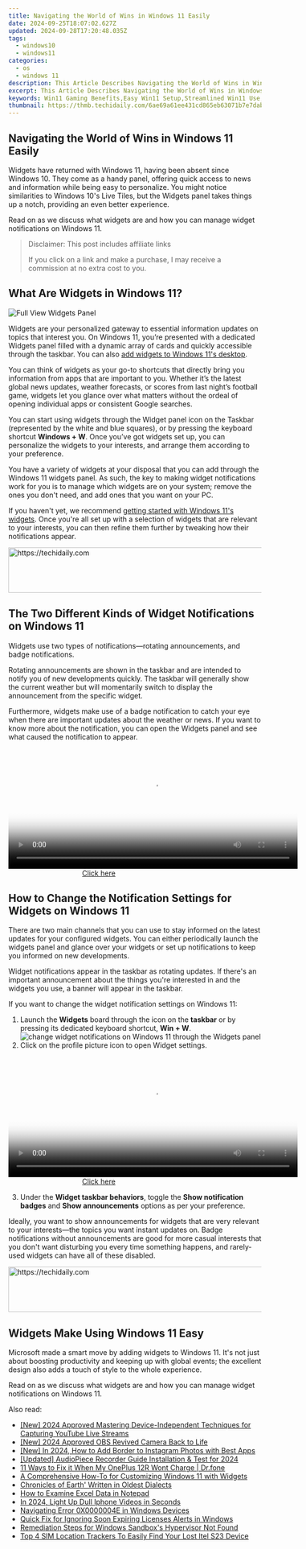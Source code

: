 ```yaml
---
title: Navigating the World of Wins in Windows 11 Easily
date: 2024-09-25T18:07:02.627Z
updated: 2024-09-28T17:20:48.035Z
tags:
  - windows10
  - windows11
categories:
  - os
  - windows 11
description: This Article Describes Navigating the World of Wins in Windows 11 Easily
excerpt: This Article Describes Navigating the World of Wins in Windows 11 Easily
keywords: Win11 Gaming Benefits,Easy Win11 Setup,Streamlined Win11 Use,Secure Win11 Updates,Enhanced Win11 Performance,User-Friendly Win11 Features,Optimized Win11 Experience
thumbnail: https://thmb.techidaily.com/6ae69a61ee431cd865eb63071b7e7dab33df662eeb4d068d44c620780bca6c82.jpeg
---
```


## Navigating the World of Wins in Windows 11 Easily

 Widgets have returned with Windows 11, having been absent since Windows 10\. They come as a handy panel, offering quick access to news and information while being easy to personalize. You might notice similarities to Windows 10's Live Tiles, but the Widgets panel takes things up a notch, providing an even better experience.

 Read on as we discuss what widgets are and how you can manage widget notifications on Windows 11\.

>  Disclaimer: This post includes affiliate links
>
>  If you click on a link and make a purchase, I may receive a commission at no extra cost to you.
>

## What Are Widgets in Windows 11?

![Full View Widgets Panel](https://static1.makeuseofimages.com/wordpress/wp-content/uploads/2023/02/full-view-widgets-panel.jpg)

 Widgets are your personalized gateway to essential information updates on topics that interest you. On Windows 11, you’re presented with a dedicated Widgets panel filled with a dynamic array of cards and quickly accessible through the taskbar. You can also [add widgets to Windows 11's desktop](https://www.makeuseof.com/windows-11-add-widgets-desktop/).

 You can think of widgets as your go-to shortcuts that directly bring you information from apps that are important to you. Whether it’s the latest global news updates, weather forecasts, or scores from last night’s football game, widgets let you glance over what matters without the ordeal of opening individual apps or consistent Google searches.

 You can start using widgets through the Widget panel icon on the Taskbar (represented by the white and blue squares), or by pressing the keyboard shortcut **Windows + W**. Once you’ve got widgets set up, you can personalize the widgets to your interests, and arrange them according to your preference.

 You have a variety of widgets at your disposal that you can add through the Windows 11 widgets panel. As such, the key to making widget notifications work for you is to manage which widgets are on your system; remove the ones you don't need, and add ones that you want on your PC.

 If you haven't yet, we recommend [getting started with Windows 11's widgets](https://www.makeuseof.com/windows-11-widgets-starter-tips/). Once you're all set up with a selection of widgets that are relevant to your interests, you can then refine them further by tweaking how their notifications appear.

<!-- affiliate ads begin -->
<a href="https://ephamedtechinc.pxf.io/c/5597632/2137206/26400" target="_top" id="2137206">
  <img src="//a.impactradius-go.com/display-ad/26400-2137206" border="0" alt="https://techidaily.com" width="728" height="90"/>
</a>
<img height="0" width="0" src="https://ephamedtechinc.pxf.io/i/5597632/2137206/26400" style="position:absolute;visibility:hidden;" border="0" />
<!-- affiliate ads end -->

## The Two Different Kinds of Widget Notifications on Windows 11

 Widgets use two types of notifications—rotating announcements, and badge notifications.

 Rotating announcements are shown in the taskbar and are intended to notify you of new developments quickly. The taskbar will generally show the current weather but will momentarily switch to display the announcement from the specific widget.

 Furthermore, widgets make use of a badge notification to catch your eye when there are important updates about the weather or news. If you want to know more about the notification, you can open the Widgets panel and see what caused the notification to appear.

<!-- affiliate ads begin -->
<span id="1983474">
					<video width="576" height="240" style="cursor:pointer"
           poster="//a.impactradius-go.com/display-clicktoplayimage/1983474.png"
           onclick="if(!this.playClicked){this.play();this.setAttribute('controls',true);this.playClicked=true;}">
	   <source src="//a.impactradius-go.com/display-ad/22993-1983474">
	   <img src="//a.impactradius-go.com/display-clicktoplayimage/1983474.png" style="border: none; height: 100%; width: 100%; object-fit: contain">
	</video>
	<div style="width:360px;text-align:center"><a href="javascript:window.open(decodeURIComponent('https%3A%2F%2Fhomestyler.sjv.io%2Fc%2F5597632%2F1983474%2F22993'), '_blank');void(0);">Click here</a></div>
</span>
<img height="0" width="0" src="https://imp.pxf.io/i/5597632/1983474/22993" style="position:absolute;visibility:hidden;" border="0" />
<!-- affiliate ads end -->

## How to Change the Notification Settings for Widgets on Windows 11

 There are two main channels that you can use to stay informed on the latest updates for your configured widgets. You can either periodically launch the widgets panel and glance over your widgets or set up notifications to keep you informed on new developments.

 Widget notifications appear in the taskbar as rotating updates. If there's an important announcement about the things you're interested in and the widgets you use, a banner will appear in the taskbar.

 If you want to change the widget notification settings on Windows 11:

1. Launch the **Widgets** board through the icon on the **taskbar** or by pressing its dedicated keyboard shortcut, **Win + W**.  
![change widget notifications on Windows 11 through the Widgets panel](https://static1.makeuseofimages.com/wordpress/wp-content/uploads/2023/08/whatsapp-image-2023-08-13-at-20-26-38.jpeg)
2. Click on the profile picture icon to open Widget settings.

<!-- affiliate ads begin -->
<span id="1993645">
					<video width="576" height="240" style="cursor:pointer"
           poster="//a.impactradius-go.com/display-clicktoplayimage/1993645.png"
           onclick="if(!this.playClicked){this.play();this.setAttribute('controls',true);this.playClicked=true;}">
	   <source src="//a.impactradius-go.com/display-ad/22993-1993645">
	   <img src="//a.impactradius-go.com/display-clicktoplayimage/1993645.png" style="border: none; height: 100%; width: 100%; object-fit: contain">
	</video>
	<div style="width:360px;text-align:center"><a href="javascript:window.open(decodeURIComponent('https%3A%2F%2Fhomestyler.sjv.io%2Fc%2F5597632%2F1993645%2F22993'), '_blank');void(0);">Click here</a></div>
</span>
<img height="0" width="0" src="https://imp.pxf.io/i/5597632/1993645/22993" style="position:absolute;visibility:hidden;" border="0" />
<!-- affiliate ads end -->

3. Under the **Widget taskbar behaviors**, toggle the **Show notification badges** and **Show announcements** options as per your preference.

 Ideally, you want to show announcements for widgets that are very relevant to your interests—the topics you want instant updates on. Badge notifications without announcements are good for more casual interests that you don't want disturbing you every time something happens, and rarely-used widgets can have all of these disabled.

<!-- affiliate ads begin -->
<a href="https://appsumo.8odi.net/c/5597632/2144308/7443" target="_top" id="2144308">
  <img src="//a.impactradius-go.com/display-ad/7443-2144308" border="0" alt="https://techidaily.com" width="600" height="90"/>
</a>
<img height="0" width="0" src="https://appsumo.8odi.net/i/5597632/2144308/7443" style="position:absolute;visibility:hidden;" border="0" />
<!-- affiliate ads end -->

## Widgets Make Using Windows 11 Easy

 Microsoft made a smart move by adding widgets to Windows 11\. It's not just about boosting productivity and keeping up with global events; the excellent design also adds a touch of style to the whole experience.

 Read on as we discuss what widgets are and how you can manage widget notifications on Windows 11\.

<ins class="adsbygoogle"
      style="display:block"
      data-ad-client="ca-pub-7571918770474297"
      data-ad-slot="8358498916"
      data-ad-format="auto"
      data-full-width-responsive="true"></ins>
    

<span class="atpl-alsoreadstyle">Also read:</span>
<div><ul>
<li><a href="https://video-screen-grab.techidaily.com/new-2024-approved-mastering-device-independent-techniques-for-capturing-youtube-live-streams/"><u>[New] 2024 Approved Mastering Device-Independent Techniques for Capturing YouTube Live Streams</u></a></li>
<li><a href="https://screen-recording.techidaily.com/new-2024-approved-obs-revived-camera-back-to-life/"><u>[New] 2024 Approved OBS Revived Camera Back to Life</u></a></li>
<li><a href="https://instagram-video-files.techidaily.com/new-in-2024-how-to-add-border-to-instagram-photos-with-best-apps/"><u>[New] In 2024, How to Add Border to Instagram Photos with Best Apps</u></a></li>
<li><a href="https://screen-activity-recording.techidaily.com/updated-audiopiece-recorder-guide-installation-and-test-for-2024/"><u>[Updated] AudioPiece Recorder Guide Installation & Test for 2024</u></a></li>
<li><a href="https://howto.techidaily.com/11-ways-to-fix-it-when-my-oneplus-12r-wont-charge-drfone-by-drfone-fix-android-problems-fix-android-problems/"><u>11 Ways to Fix it When My OnePlus 12R Wont Charge | Dr.fone</u></a></li>
<li><a href="https://win11-tips.techidaily.com/a-comprehensive-how-to-for-customizing-windows-11-with-widgets/"><u>A Comprehensive How-To for Customizing Windows 11 with Widgets</u></a></li>
<li><a href="https://mondly-stories.techidaily.com/chronicles-of-earth-written-in-oldest-dialects/"><u>Chronicles of Earth' Written in Oldest Dialects</u></a></li>
<li><a href="https://win11-tips.techidaily.com/how-to-examine-excel-data-in-notepad/"><u>How to Examine Excel Data in Notepad</u></a></li>
<li><a href="https://extra-support.techidaily.com/in-2024-light-up-dull-iphone-videos-in-seconds/"><u>In 2024, Light Up Dull Iphone Videos in Seconds</u></a></li>
<li><a href="https://win11-tips.techidaily.com/navigating-error-0x0000004e-in-windows-devices/"><u>Navigating Error 0X0000004E in Windows Devices</u></a></li>
<li><a href="https://win11-tips.techidaily.com/quick-fix-for-ignoring-soon-expiring-licenses-alerts-in-windows/"><u>Quick Fix for Ignoring Soon Expiring Licenses Alerts in Windows</u></a></li>
<li><a href="https://win11-tips.techidaily.com/remediation-steps-for-windows-sandboxs-hypervisor-not-found/"><u>Remediation Steps for Windows Sandbox's Hypervisor Not Found</u></a></li>
<li><a href="https://unlock-android.techidaily.com/top-4-sim-location-trackers-to-easily-find-your-lost-itel-s23-device-by-drfone-android/"><u>Top 4 SIM Location Trackers To Easily Find Your Lost Itel S23 Device</u></a></li>
</ul></div>

